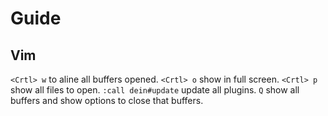 Guide
=====

Vim
---
`<Crtl> w` to aline all buffers opened.
`<Crtl> o` show in full screen.
`<Crtl> p` show all files to open.
`:call dein#update` update all plugins.
`Q` show all buffers and show options to close that buffers.